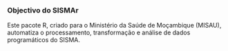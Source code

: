 ### Objectivo do SISMAr

Este pacote R, criado para o Ministério da Saúde de Moçambique (MISAU),
automatiza o processamento, transformação e análise de dados
programáticos do SISMA.
